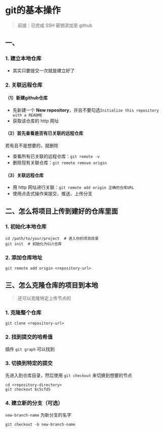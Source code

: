 # git的基本操作
>前提：已完成 SSH 密钥添加至 github

## 一、
### 1. 建立本地仓库
- 其实只要提交一次就是建立好了

### 2. 关联远程仓库
#### （1）新建github仓库
- 先新建一个 **New repository**，并且不要勾选`Initialize this repository with a README`
- 获取该仓库的 http 网址
#### （2）首先查看是否有已关联的远程仓库
若有且不是想要的，就删除
- 查看所有已关联的远程仓库：``git remote -v``
- 删除现有关联仓库：``git remote remove origin``
#### （3）关联远程仓库
- 用 http 网址进行关联：`git remote add origin 正确的仓库URL`
- 使用点击式操作来提交、推送、上传分支

## 二、怎么将项目上传到建好的仓库里面
### 1. 初始化本地仓库
```git
cd /path/to/your/project  # 进入你的项目目录
git init  # 初始化为Git仓库
```
### 2. 添加仓库地址
```git
git remote add origin <repository-url>
```

## 三、怎么克隆仓库的项目到本地
> 还可以克隆特定上传节点的

### 1. 克隆整个仓库
```git
git clone <repository-url>
```
### 2. 找到提交的哈希值 
插件 `git graph` 可以找到

### 3. 切换到特定的提交
先进入到仓库目录，然后使用 `git checkout` 来切换到想要的节点
```git
cd <repository-directory>
git checkout 6c5cfd5
```

### 4. 建立新的分支（可选）
`new-branch-name` 为新分支的名字
```git
git checkout -b new-branch-name
```
<!--stackedit_data:
eyJoaXN0b3J5IjpbLTMwOTM0ODQxMiwtOTcyNDUyOTVdfQ==
-->